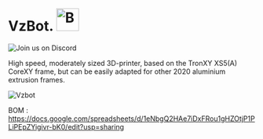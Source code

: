 # VzBot.  <a href='https://ko-fi.com/vez3d' target='_blank'><img height='46' style='border:0px;height:46px;' src='https://az743702.vo.msecnd.net/cdn/kofi3.png?v=0' border='0' alt='Buy Me a Coffee at ko-fi.com' /></a> 

![Join us on Discord](https://discordapp.com/api/guilds/829828765512106054/widget.png?style=banner2)

High speed, moderately sized 3D-printer, based on the TronXY XS5(A) CoreXY frame,
but can be easily adapted for other 2020 aluminium extrusion frames.

![Vzbot](https://user-images.githubusercontent.com/37383368/137156711-d2b5afcd-bf61-4805-87e5-3ccd347ac3d4.png)


BOM : https://docs.google.com/spreadsheets/d/1eNbgQ2HAe7iDxFRou1gHZOtjP1PLiPEpZYigivr-bK0/edit?usp=sharing
